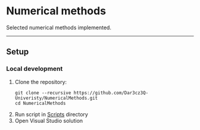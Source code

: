 # Numerical methods

Selected numerical methods implemented.

---

## Setup

### Local development
1. Clone the repository:
   ```shell
   git clone --recursive https://github.com/Dar3cz3Q-Univeristy/NumericalMethods.git
   cd NumericalMethods
   ```
2. Run script in [Scripts](/Scripts) directory
3. Open Visual Studio solution
